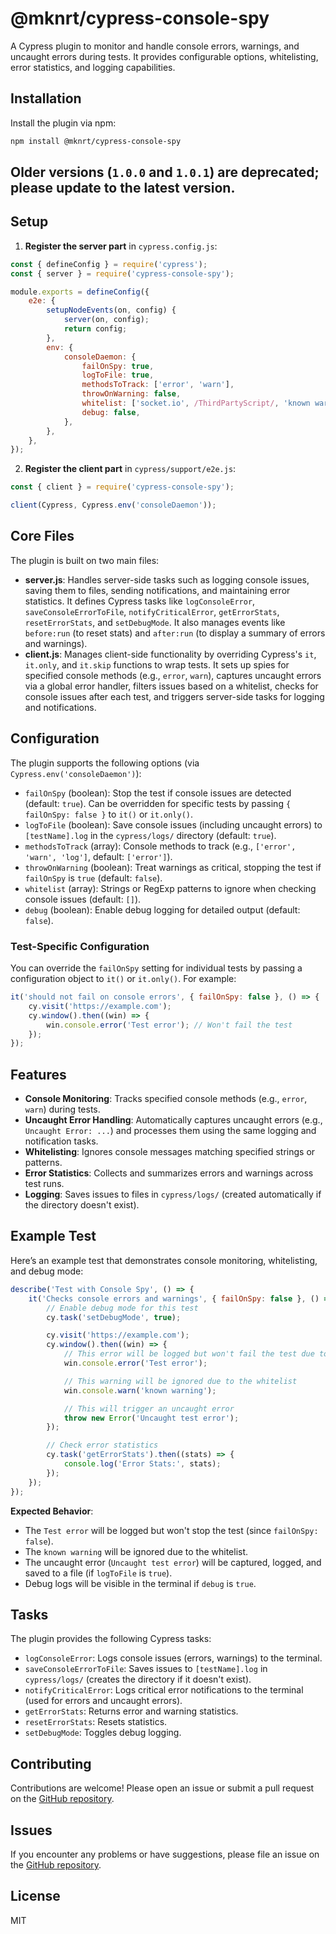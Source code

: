 # @mknrt/cypress-console-spy

A Cypress plugin to monitor and handle console errors, warnings, and uncaught errors during tests. It provides configurable options, whitelisting, error statistics, and logging capabilities.

## Installation

Install the plugin via npm:

```bash
npm install @mknrt/cypress-console-spy
```

## Older versions (`1.0.0` and `1.0.1`) are deprecated; please update to the latest version.

## Setup

1. **Register the server part** in `cypress.config.js`:

```javascript
const { defineConfig } = require('cypress');
const { server } = require('cypress-console-spy');

module.exports = defineConfig({
    e2e: {
        setupNodeEvents(on, config) {
            server(on, config);
            return config;
        },
        env: {
            consoleDaemon: {
                failOnSpy: true,
                logToFile: true,
                methodsToTrack: ['error', 'warn'],
                throwOnWarning: false,
                whitelist: ['socket.io', /ThirdPartyScript/, 'known warning'],
                debug: false,
            },
        },
    },
});
```

2. **Register the client part** in `cypress/support/e2e.js`:

```javascript
const { client } = require('cypress-console-spy');

client(Cypress, Cypress.env('consoleDaemon'));
```

## Core Files

The plugin is built on two main files:

- **server.js**: Handles server-side tasks such as logging console issues, saving them to files, sending notifications, and maintaining error statistics. It defines Cypress tasks like `logConsoleError`, `saveConsoleErrorToFile`, `notifyCriticalError`, `getErrorStats`, `resetErrorStats`, and `setDebugMode`. It also manages events like `before:run` (to reset stats) and `after:run` (to display a summary of errors and warnings).
- **client.js**: Manages client-side functionality by overriding Cypress's `it`, `it.only`, and `it.skip` functions to wrap tests. It sets up spies for specified console methods (e.g., `error`, `warn`), captures uncaught errors via a global error handler, filters issues based on a whitelist, checks for console issues after each test, and triggers server-side tasks for logging and notifications.

## Configuration

The plugin supports the following options (via `Cypress.env('consoleDaemon')`):

- `failOnSpy` (boolean): Stop the test if console issues are detected (default: `true`). Can be overridden for specific tests by passing `{ failOnSpy: false }` to `it()` or `it.only()`.
- `logToFile` (boolean): Save console issues (including uncaught errors) to `[testName].log` in the `cypress/logs/` directory (default: `true`).
- `methodsToTrack` (array): Console methods to track (e.g., `['error', 'warn', 'log']`, default: `['error']`).
- `throwOnWarning` (boolean): Treat warnings as critical, stopping the test if `failOnSpy` is `true` (default: `false`).
- `whitelist` (array): Strings or RegExp patterns to ignore when checking console issues (default: `[]`).
- `debug` (boolean): Enable debug logging for detailed output (default: `false`).

### Test-Specific Configuration

You can override the `failOnSpy` setting for individual tests by passing a configuration object to `it()` or `it.only()`. For example:

```javascript
it('should not fail on console errors', { failOnSpy: false }, () => {
    cy.visit('https://example.com');
    cy.window().then((win) => {
        win.console.error('Test error'); // Won't fail the test
    });
});
```

## Features

- **Console Monitoring**: Tracks specified console methods (e.g., `error`, `warn`) during tests.
- **Uncaught Error Handling**: Automatically captures uncaught errors (e.g., `Uncaught Error: ...`) and processes them using the same logging and notification tasks.
- **Whitelisting**: Ignores console messages matching specified strings or patterns.
- **Error Statistics**: Collects and summarizes errors and warnings across test runs.
- **Logging**: Saves issues to files in `cypress/logs/` (created automatically if the directory doesn't exist).

## Example Test

Here’s an example test that demonstrates console monitoring, whitelisting, and debug mode:

```javascript
describe('Test with Console Spy', () => {
    it('Checks console errors and warnings', { failOnSpy: false }, () => {
        // Enable debug mode for this test
        cy.task('setDebugMode', true);

        cy.visit('https://example.com');
        cy.window().then((win) => {
            // This error will be logged but won't fail the test due to failOnSpy: false
            win.console.error('Test error');

            // This warning will be ignored due to the whitelist
            win.console.warn('known warning');

            // This will trigger an uncaught error
            throw new Error('Uncaught test error');
        });

        // Check error statistics
        cy.task('getErrorStats').then((stats) => {
            console.log('Error Stats:', stats);
        });
    });
});
```

**Expected Behavior**:
- The `Test error` will be logged but won't stop the test (since `failOnSpy: false`).
- The `known warning` will be ignored due to the whitelist.
- The uncaught error (`Uncaught test error`) will be captured, logged, and saved to a file (if `logToFile` is `true`).
- Debug logs will be visible in the terminal if `debug` is `true`.

## Tasks

The plugin provides the following Cypress tasks:

- `logConsoleError`: Logs console issues (errors, warnings) to the terminal.
- `saveConsoleErrorToFile`: Saves issues to `[testName].log` in `cypress/logs/` (creates the directory if it doesn't exist).
- `notifyCriticalError`: Logs critical error notifications to the terminal (used for errors and uncaught errors).
- `getErrorStats`: Returns error and warning statistics.
- `resetErrorStats`: Resets statistics.
- `setDebugMode`: Toggles debug logging.

## Contributing

Contributions are welcome! Please open an issue or submit a pull request on the [GitHub repository](https://github.com/iamknrt/cypress-console-spy).

## Issues

If you encounter any problems or have suggestions, please file an issue on the [GitHub repository](https://github.com/iamknrt/cypress-console-spy/issues).

## License

MIT